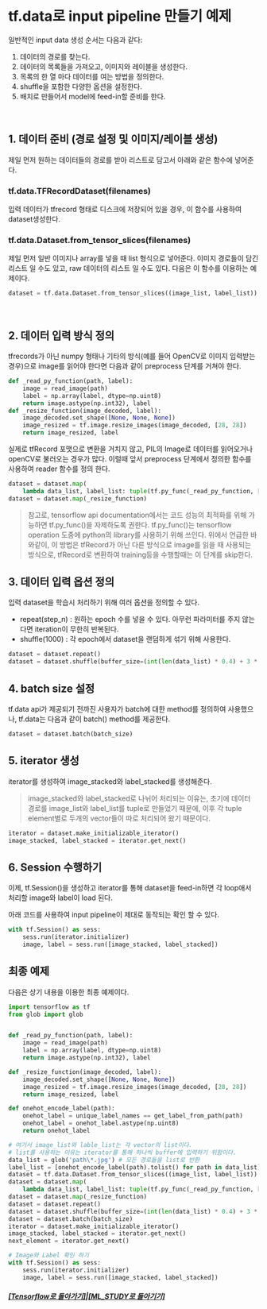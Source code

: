 # tf.data로 input pipeline 만들기 예제

일반적인 input data 생성 순서는 다음과 같다:

1. 데이터의 경로를 찾는다.
2. 데이터의 목록들을 가져오고, 이미지와 레이블을 생성한다.
3. 목록의 한 열 마다 데이터를 여는 방법을 정의한다.
4. shuffle을 포함한 다양한 옵션을 설정한다.
5. 배치로 만들어서 model에 feed-in할 준비를 한다.

<br>

## 1. 데이터 준비 (경로 설정 및 이미지/레이블 생성)

제일 먼저 원하는 데이터들의 경로를 받아 리스트로 담고서 아래와 같은 함수에 넣어준다.

### <b>tf.data.TFRecordDataset(filenames)</b>

입력 데이터가 tfrecord 형태로 디스크에 저장되어 있을 경우, 이 함수를 사용하여 dataset생성한다.

### <b>tf.data.Dataset.from_tensor_slices(filenames)</b>

제일 먼저 일반 이미지나 array를 넣을 때 list 형식으로 넣어준다. 이미지 경로들이 담긴 리스트 일 수도 있고, raw 데이터의 리스트 일 수도 있다. 다음은 이 함수를 이용하는 예제이다.

```python
dataset = tf.data.Dataset.from_tensor_slices((image_list, label_list))
```

<br>

## 2. 데이터 입력 방식 정의

tfrecords가 아닌 numpy 형태나 기타의 방식(예를 들어 OpenCV로 이미지 입력받는 경우)으로
image를 읽어야 한다면 다음과 같이 preprocess 단계를 거쳐야 한다.

```python
def _read_py_function(path, label):
    image = read_image(path)
    label = np.array(label, dtype=np.uint8)
    return image.astype(np.int32), label
def _resize_function(image_decoded, label):
    image_decoded.set_shape([None, None, None])
    image_resized = tf.image.resize_images(image_decoded, [28, 28])
    return image_resized, label
```

실제로 tfRecord 포맷으로 변환을 거치지 않고, PIL의 Image로 데이터를 읽어오거나 openCV로 불러오는 경우가 많다.
이럴때 앞서 preprocess 단계에서 정의한 함수를 사용하여 reader 함수를 정의 한다.

```python
dataset = dataset.map(
    lambda data_list, label_list: tuple(tf.py_func(_read_py_function, [data_list, label_list], [tf.int32, tf.uint8])))
dataset = dataset.map(_resize_function)
```

> 참고로, tensorflow api documentation에서는 코드 성능의 최적화를 위해 가능하면 tf.py_func()을 자제하도록 권한다.
> tf.py_func()는 tensorflow operation 도중에 python의 library를 사용하기 위해 쓰인다.
> 위에서 언급한 바와같이, 이 방법은 tfRecord가 아닌 다른 방식으로 image를 읽을 때 사용되는 방식으로,
> tfRecord로 변환하여 training등을 수행할때는 이 단계를 skip한다.

## 3. 데이터 입력 옵션 정의

입력 dataset을 학습시 처리하기 위해 여러 옵션을 정의할 수 있다.

- repeat(step_n) : 원하는 epoch 수를 넣을 수 있다. 아무런 파라미터를 주지 않는다면 iteration이 무한히 반복된다.
- shuffle(1000) : 각 epoch에서 dataset을 랜덤하게 섞기 위해 사용한다.

```python
dataset = dataset.repeat()
dataset = dataset.shuffle(buffer_size=(int(len(data_list) * 0.4) + 3 * batch_size))
```

## 4. batch size 설정

tf.data api가 제공되기 전까진 사용자가 batch에 대한 method를 정의하여 사용했으나, tf.data는 다음과 같이 batch() method를 제공한다.

```python
dataset = dataset.batch(batch_size)
```

## 5. iterator 생성

iterator를 생성하여 image_stacked와 label_stacked를 생성해준다.

> image_stacked와 label_stacked로 나뉘어 처리되는 이유는, 초기에 데이터 경로를
> image_list와 label_list를 tuple로 만들었기 때문에, 이후 각 tuple element별로
> 두개의 vector들이 따로 처리되어 왔기 때문이다.

```python
iterator = dataset.make_initializable_iterator()
image_stacked, label_stacked = iterator.get_next()
```

## 6. Session 수행하기

이제, tf.Session()을 생성하고 iterator를 통해 dataset을 feed-in하면
각 loop애서 처리할 image와 label이 load 된다.

아래 코드를 사용하여 input pipeline이 제대로 동작되는 확인 할 수 있다.

```python
with tf.Session() as sess:
    sess.run(iterator.initializer)
    image, label = sess.run([image_stacked, label_stacked])
```

## 최종 예제

다음은 상기 내용을 이용한 최종 예제이다.

```python
import tensorflow as tf
from glob import glob


def _read_py_function(path, label):
    image = read_image(path)
    label = np.array(label, dtype=np.uint8)
    return image.astype(np.int32), label

def _resize_function(image_decoded, label):
    image_decoded.set_shape([None, None, None])
    image_resized = tf.image.resize_images(image_decoded, [28, 28])
    return image_resized, label

def onehot_encode_label(path):
    onehot_label = unique_label_names == get_label_from_path(path)
    onehot_label = onehot_label.astype(np.uint8)
    return onehot_label

# 여기서 image_list와 lable_list는 각 vector의 list이다.
# list를 사용하는 이유는 iterator를 통해 하나씩 buffer에 입력하기 위함이다.
data_list = glob('path\*.jpg') # 모든 경로들을 list로 반환
label_list = [onehot_encode_label(path).tolist() for path in data_list]
dataset = tf.data.Dataset.from_tensor_slices((image_list, label_list))
dataset = dataset.map(
    lambda data_list, label_list: tuple(tf.py_func(_read_py_function, [data_list, label_list], [tf.int32, tf.uint8])))
dataset = dataset.map(_resize_function)
dataset = dataset.repeat()
dataset = dataset.shuffle(buffer_size=(int(len(data_list) * 0.4) + 3 * batch_size))
dataset = dataset.batch(batch_size)
iterator = dataset.make_initializable_iterator()
image_stacked, label_stacked = iterator.get_next()
next_element = iterator.get_next()

# Image와 Label 확인 하기
with tf.Session() as sess:
    sess.run(iterator.initializer)
    image, label = sess.run([image_stacked, label_stacked])

```

##### [[Tensorflow로 돌아가기]](https://github.com/elemag1414/ML_STUDY/tree/master/Tensorflow)|[[ML_STUDY로 돌아기기]](https://github.com/elemag1414/ML_STUDY)
